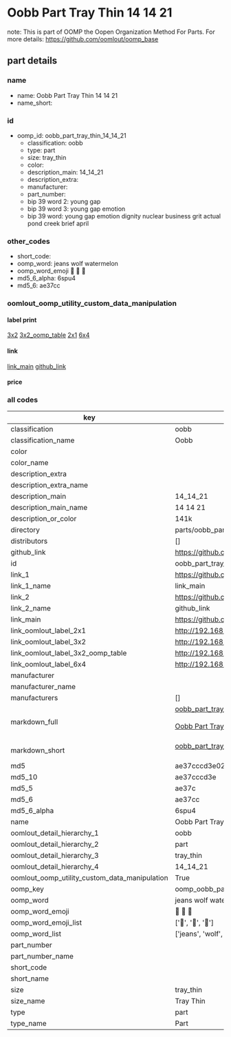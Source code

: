 # Oobb Part Tray Thin 14 14 21  

note: This is part of OOMP the Oopen Organization Method For Parts. For more details: https://github.com/oomlout/oomp_base

##  part details





### name
* name: Oobb Part Tray Thin 14 14 21
* name_short: 
### id
* oomp_id: oobb_part_tray_thin_14_14_21
  * classification: oobb
  * type: part
  * size: tray_thin
  * color: 
  * description_main: 14_14_21
  * description_extra: 
  * manufacturer: 
  * part_number: 
  * bip 39 word 2: young gap
  * bip 39 word 3: young gap emotion
  * bip 39 word: young gap emotion dignity nuclear business grit actual pond creek brief april

### other_codes
* short_code: 
* oomp_word: jeans wolf watermelon
* oomp_word_emoji :jeans: :wolf: :watermelon:
* md5_6_alpha: 6spu4
* md5_6: ae37cc






### oomlout_oomp_utility_custom_data_manipulation
#### label print
[3x2](http://192.168.1.245:1112/?label=oomp%206spu4)
[3x2_oomp_table](http://192.168.1.107:1112/?label=oomp%206spu4)
[2x1](http://192.168.1.242:1112/?label=oomp%206spu4)
[6x4](http://192.168.1.55:1112/?label=oomp%206spu4)    

#### link

[link_main](https://github.com/oomlout/oomlout_oomp_current_version_messy/tree/main/parts/oobb_part_tray_thin_14_14_21) [github_link](https://github.com/oomlout/oomlout_oomp_part_src/tree/main/parts/oobb_part_tray_thin_14_14_21)                             

#### price







### all codes 
| key | value |  
| --- | --- |  
| classification | oobb |  
| classification_name | Oobb |  
| color |  |  
| color_name |  |  
| description_extra |  |  
| description_extra_name |  |  
| description_main | 14_14_21 |  
| description_main_name | 14 14 21 |  
| description_or_color | 141k |  
| directory | parts/oobb_part_tray_thin_14_14_21 |  
| distributors | [] |  
| github_link | https://github.com/oomlout/oomlout_oomp_part_src/tree/main/parts/oobb_part_tray_thin_14_14_21 |  
| id | oobb_part_tray_thin_14_14_21 |  
| link_1 | https://github.com/oomlout/oomlout_oomp_current_version_messy/tree/main/parts/oobb_part_tray_thin_14_14_21 |  
| link_1_name | link_main |  
| link_2 | https://github.com/oomlout/oomlout_oomp_part_src/tree/main/parts/oobb_part_tray_thin_14_14_21 |  
| link_2_name | github_link |  
| link_main | https://github.com/oomlout/oomlout_oomp_current_version_messy/tree/main/parts/oobb_part_tray_thin_14_14_21 |  
| link_oomlout_label_2x1 | http://192.168.1.242:1112/?label=oomp%206spu4 |  
| link_oomlout_label_3x2 | http://192.168.1.245:1112/?label=oomp%206spu4 |  
| link_oomlout_label_3x2_oomp_table | http://192.168.1.107:1112/?label=oomp%206spu4 |  
| link_oomlout_label_6x4 | http://192.168.1.55:1112/?label=oomp%206spu4 |  
| manufacturer |  |  
| manufacturer_name |  |  
| manufacturers | [] |  
| markdown_full | [oobb_part_tray_thin_14_14_21](https://github.com/oomlout/oomlout_oomp_current_version_messy/tree/main/parts/oobb_part_tray_thin_14_14_21)<br>[](https://github.com/oomlout/oomlout_oomp_current_version_messy/tree/main/parts/oobb_part_tray_thin_14_14_21)<br>[Oobb Part Tray Thin 14 14 21](https://github.com/oomlout/oomlout_oomp_current_version_messy/tree/main/parts/oobb_part_tray_thin_14_14_21)<br><br> |  
| markdown_short | [oobb_part_tray_thin_14_14_21](https://github.com/oomlout/oomlout_oomp_current_version_messy/tree/main/parts/oobb_part_tray_thin_14_14_21)<br><br> |  
| md5 | ae37cccd3e02ecd47c4ba3e09197d7fa |  
| md5_10 | ae37cccd3e |  
| md5_5 | ae37c |  
| md5_6 | ae37cc |  
| md5_6_alpha | 6spu4 |  
| name | Oobb Part Tray Thin 14 14 21 |  
| oomlout_detail_hierarchy_1 | oobb |  
| oomlout_detail_hierarchy_2 | part |  
| oomlout_detail_hierarchy_3 | tray_thin |  
| oomlout_detail_hierarchy_4 | 14_14_21 |  
| oomlout_oomp_utility_custom_data_manipulation | True |  
| oomp_key | oomp_oobb_part_tray_thin_14_14_21 |  
| oomp_word | jeans wolf watermelon |  
| oomp_word_emoji | :jeans: :wolf: :watermelon: |  
| oomp_word_emoji_list | [':jeans:', ':wolf:', ':watermelon:'] |  
| oomp_word_list | ['jeans', 'wolf', 'watermelon'] |  
| part_number |  |  
| part_number_name |  |  
| short_code |  |  
| short_name |  |  
| size | tray_thin |  
| size_name | Tray Thin |  
| type | part |  
| type_name | Part |  
